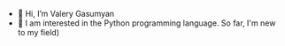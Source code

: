 - 👋 Hi, I’m Valery Gasumyan
- 👀 I am interested in the Python programming language. So far, I'm new to my field) 


<!---
ValeryGasumyan/ValeryGasumyan is a ✨ special ✨ repository because its `README.md` (this file) appears on your GitHub profile.
You can click the Preview link to take a look at your changes.
--->
